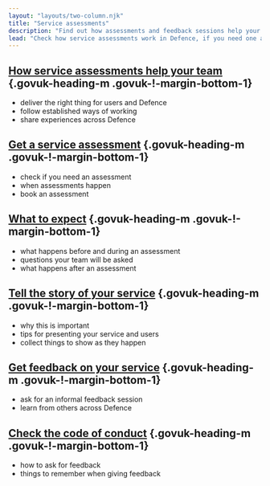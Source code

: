 ```yaml
---
layout: "layouts/two-column.njk"
title: "Service assessments"
description: "Find out how assessments and feedback sessions help your service, how to book one and what to expect."
lead: "Check how service assessments work in Defence, if you need one and what to expect."
---
```


## [How service assessments help your team](/service-assessments/how-service-assessments-help-your-team) {.govuk-heading-m .govuk-!-margin-bottom-1}

- deliver the right thing for users and Defence
- follow established ways of working 
- share experiences across Defence

## [Get a service assessment](/service-assessments/get-a-service-assessment) {.govuk-heading-m .govuk-!-margin-bottom-1}

- check if you need an assessment
- when assessments happen
- book an assessment 


## [What to expect](/service-assessments/what-to-expect) {.govuk-heading-m .govuk-!-margin-bottom-1}

- what happens before and during an assessment 
- questions your team will be asked 
- what happens after an assessment

## [Tell the story of your service](/service-assessments/tell-the-story-of-your-service) {.govuk-heading-m .govuk-!-margin-bottom-1}

- why this is important 
- tips for presenting your service and users
- collect things to show as they happen

## [Get feedback on your service](/service-assessments/get-feedback-on-your-service) {.govuk-heading-m .govuk-!-margin-bottom-1}

- ask for an informal feedback session
- learn from others across Defence

## [Check the code of conduct](/service-assessments/check-the-code-of-conduct) {.govuk-heading-m .govuk-!-margin-bottom-1}

- how to ask for feedback
- things to remember when giving feedback

<!-- 

## [Service assessment reports](/service-assessments/assessment-reports) {.govuk-heading-m .govuk-!-margin-bottom-1}

- a list of published reports
- check examples from other services 

-->
